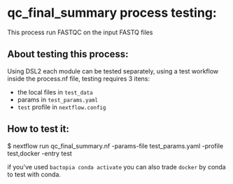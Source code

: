 # qc_final_summary process testing:

This process run FASTQC on the input FASTQ files

## About testing this process:

Using DSL2 each module can be tested separately, using a test workflow inside the process.nf file, testing requires 3 itens:  
- the local files in `test_data` 
- params in  `test_params.yaml`
- `test` profile in `nextflow.config`

## How to test it:

$ nextflow run qc_final_summary.nf -params-file test_params.yaml -profile test,docker -entry test


if you've used `bactopia conda activate` you can also trade `docker` by conda to test with conda. 
